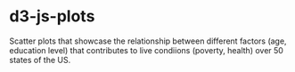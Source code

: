 # d3-js-plots
Scatter plots that showcase the relationship between different factors (age, education level) that contributes to live condiions (poverty, health) over 50 states of the US.
